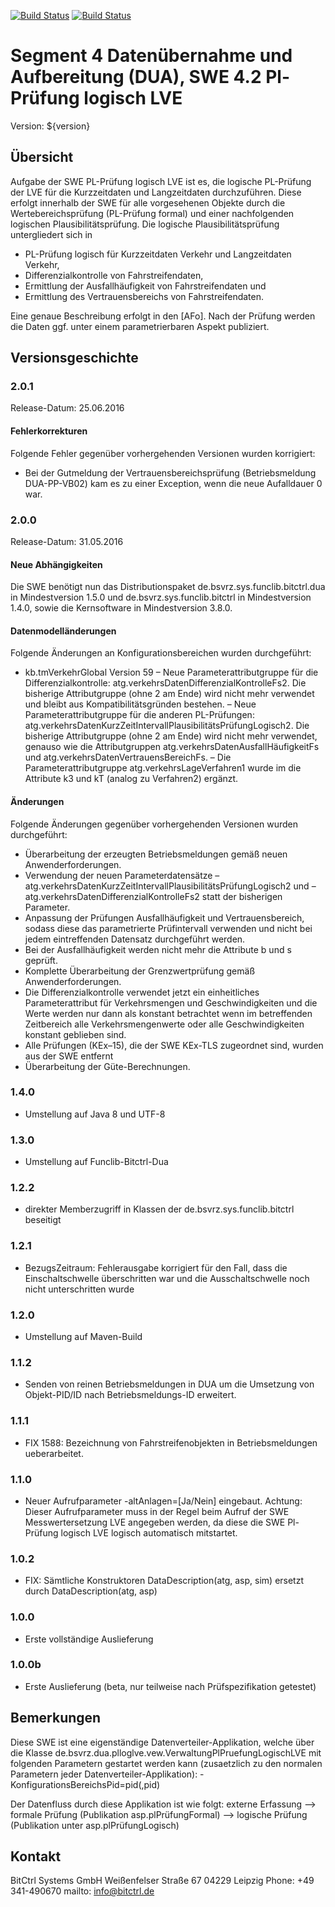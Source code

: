 [![Build Status](https://travis-ci.org/bitctrl/de.bsvrz.dua.plloglve.svg?branch=develop)](https://travis-ci.org/bitctrl/de.bsvrz.dua.plloglve)
[![Build Status](https://api.bintray.com/packages/bitctrl/maven/de.bsvrz.dua.plloglve/images/download.svg)](https://bintray.com/bitctrl/maven/de.bsvrz.dua.plloglve)

# Segment 4 Datenübernahme und Aufbereitung (DUA), SWE 4.2 Pl-Prüfung logisch LVE

Version: ${version}

## Übersicht

Aufgabe der SWE PL-Prüfung logisch LVE ist es, die logische PL-Prüfung der LVE für die
Kurzzeitdaten und Langzeitdaten durchzuführen. Diese erfolgt innerhalb der SWE für alle
vorgesehenen Objekte durch die Wertebereichsprüfung (PL-Prüfung formal) und einer nachfolgenden
logischen Plausibilitätsprüfung. Die logische Plausibilitätsprüfung untergliedert sich in

- PL-Prüfung logisch für Kurzzeitdaten Verkehr und Langzeitdaten Verkehr,
- Differenzialkontrolle von Fahrstreifendaten,
- Ermittlung der Ausfallhäufigkeit von Fahrstreifendaten und
- Ermittlung des Vertrauensbereichs von Fahrstreifendaten.

Eine genaue Beschreibung erfolgt in den [AFo]. Nach der Prüfung werden die Daten ggf. unter
einem parametrierbaren Aspekt publiziert.


## Versionsgeschichte

### 2.0.1

Release-Datum: 25.06.2016

#### Fehlerkorrekturen

Folgende Fehler gegenüber vorhergehenden Versionen wurden korrigiert:

- Bei der Gutmeldung der Vertrauensbereichsprüfung (Betriebsmeldung
  DUA-PP-VB02) kam es zu einer Exception, wenn die neue Aufalldauer 0 war.

### 2.0.0

Release-Datum: 31.05.2016

#### Neue Abhängigkeiten

Die SWE benötigt nun das Distributionspaket de.bsvrz.sys.funclib.bitctrl.dua
in Mindestversion 1.5.0 und de.bsvrz.sys.funclib.bitctrl in Mindestversion 1.4.0,
sowie die Kernsoftware in Mindestversion 3.8.0.

#### Datenmodelländerungen

Folgende Änderungen an Konfigurationsbereichen wurden durchgeführt:
- kb.tmVerkehrGlobal Version 59
– Neue Parameterattributgruppe für die Differenzialkontrolle:
  atg.verkehrsDatenDifferenzialKontrolleFs2. Die bisherige Attributgruppe
 (ohne 2 am Ende) wird nicht mehr verwendet und bleibt aus
  Kompatibilitätsgründen bestehen.
– Neue Parameterattributgruppe für die anderen PL-Prüfungen:
  atg.verkehrsDatenKurzZeitIntervallPlausibilitätsPrüfungLogisch2.
  Die bisherige Attributgruppe (ohne 2 am Ende) wird nicht mehr verwendet,
  genauso wie die Attributgruppen atg.verkehrsDatenAusfallHäufigkeitFs
  und atg.verkehrsDatenVertrauensBereichFs.
– Die Parameterattributgruppe atg.verkehrsLageVerfahren1 wurde im die
  Attribute k3 und kT (analog zu Verfahren2) ergänzt.

#### Änderungen

Folgende Änderungen gegenüber vorhergehenden Versionen wurden durchgeführt:

- Überarbeitung der erzeugten Betriebsmeldungen gemäß neuen Anwenderforderungen.
- Verwendung der neuen Parameterdatensätze
  – atg.verkehrsDatenKurzZeitIntervallPlausibilitätsPrüfungLogisch2
    und
  – atg.verkehrsDatenDifferenzialKontrolleFs2 statt der bisherigen Parameter.
- Anpassung der Prüfungen Ausfallhäufigkeit und Vertrauensbereich, sodass diese
  das parametrierte Prüfintervall verwenden und nicht bei jedem eintreffenden Datensatz
  durchgeführt werden.
- Bei der Ausfallhäufigkeit werden nicht mehr die Attribute b und s geprüft.
- Komplette Überarbeitung der Grenzwertprüfung gemäß Anwenderforderungen.
- Die Differenzialkontrolle verwendet jetzt ein einheitliches Parameterattribut für
  Verkehrsmengen und Geschwindigkeiten und die Werte werden nur dann als konstant
  betrachtet wenn im betreffenden Zeitbereich alle Verkehrsmengenwerte oder
  alle Geschwindigkeiten konstant geblieben sind.
- Alle Prüfungen (KEx–15), die der SWE KEx-TLS zugeordnet sind, wurden aus
  der SWE entfernt
- Überarbeitung der Güte-Berechnungen.

### 1.4.0

- Umstellung auf Java 8 und UTF-8

### 1.3.0

- Umstellung auf Funclib-Bitctrl-Dua

### 1.2.2

- direkter Memberzugriff in Klassen der de.bsvrz.sys.funclib.bitctrl beseitigt

### 1.2.1

- BezugsZeitraum: Fehlerausgabe korrigiert für den Fall, dass die Einschaltschwelle überschritten war und 
  die Ausschaltschwelle noch nicht unterschritten wurde

### 1.2.0

- Umstellung auf Maven-Build

### 1.1.2

- Senden von reinen Betriebsmeldungen in DUA um die Umsetzung von Objekt-PID/ID nach
  Betriebsmeldungs-ID erweitert.  

### 1.1.1

- FIX 1588: Bezeichnung von Fahrstreifenobjekten in Betriebsmeldungen ueberarbeitet.

### 1.1.0

- Neuer Aufrufparameter -altAnlagen=[Ja/Nein] eingebaut. Achtung: Dieser Aufrufparameter 
  muss in der Regel beim Aufruf der SWE Messwertersetzung LVE angegeben werden, da diese die 
  SWE Pl-Prüfung logisch LVE logisch automatisch mitstartet.

### 1.0.2

- FIX: Sämtliche Konstruktoren DataDescription(atg, asp, sim) ersetzt durch
       DataDescription(atg, asp)

### 1.0.0

- Erste vollständige Auslieferung

### 1.0.0b

- Erste Auslieferung (beta, nur teilweise nach Prüfspezifikation getestet)


## Bemerkungen

Diese SWE ist eine eigenständige Datenverteiler-Applikation, welche über die Klasse
de.bsvrz.dua.plloglve.vew.VerwaltungPlPruefungLogischLVE mit folgenden Parametern gestartet werden kann
(zusaetzlich zu den normalen Parametern jeder Datenverteiler-Applikation):
	-KonfigurationsBereichsPid=pid(,pid)

Der Datenfluss durch diese Applikation ist wie folgt:
externe Erfassung 
	--> formale Prüfung (Publikation asp.plPrüfungFormal) 
		-->	logische Prüfung (Publikation unter asp.plPrüfungLogisch)
	


## Kontakt

BitCtrl Systems GmbH
Weißenfelser Straße 67
04229 Leipzig
Phone: +49 341-490670
mailto: info@bitctrl.de
